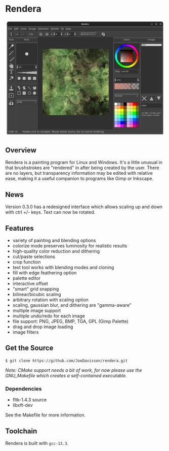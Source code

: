 Rendera
=======

![Screenshot](https://raw.githubusercontent.com/JoeDavisson/rendera/master/packaging/screenshot.png)

## Overview
Rendera is a painting program for Linux and Windows. It's a little unusual in that brushstrokes are "rendered" in after being created by the user. There are no layers, but transparency information may be edited with relative ease, making it a useful companion to programs like Gimp or Inkscape.

## News
Version 0.3.0 has a redesigned interface which allows scaling up and down with ctrl +/- keys. Text can now be rotated.

## Features
 * variety of painting and blending options
 * colorize mode preserves luminosity for realistic results
 * high-quality color reduction and dithering
 * cut/paste selections
 * crop function
 * text tool works with blending modes and cloning
 * fill with edge feathering option
 * palette editor
 * interactive offset
 * "smart" grid snapping
 * bilinear/bicubic scaling
 * arbitrary rotation with scaling option
 * scaling, gaussian blur, and dithering are "gamma-aware"
 * multiple image support
 * multiple undo/redo for each image
 * file support: PNG, JPEG, BMP, TGA, GPL (Gimp Palette)
 * drag and drop image loading
 * image filters

## Get the Source
```$ git clone https://github.com/JoeDavisson/rendera.git```

*Note: CMake support needs a bit of work, for now please use the GNU_Makefile which creates a self-contained executable.* 

### Dependencies
 * fltk-1.4.3 source
 * libxft-dev

See the Makefile for more information.

## Toolchain
Rendera is built with ```gcc-13.3```.

